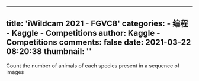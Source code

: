 
---
title: 'iWildcam 2021 - FGVC8'
categories: 
    - 编程
    - Kaggle - Competitions
author: Kaggle - Competitions
comments: false
date: 2021-03-22 08:20:38
thumbnail: ''
---

<div>   
Count the number of animals of each species present in a sequence of images  
</div>
            
